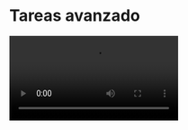 # Tareas avanzado

![](https://digi21.blob.core.windows.net/videos-ayuda/desarrollo/27.%20Tareas%20avanzado.mp4)



